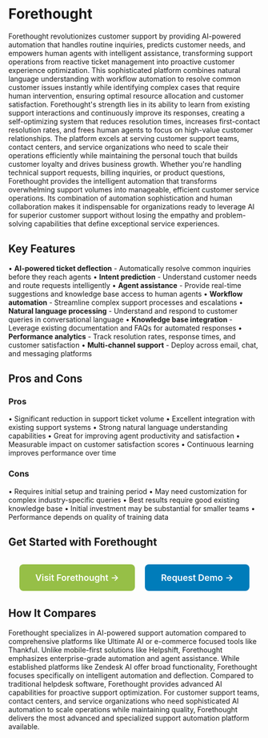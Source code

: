 # Forethought

Forethought revolutionizes customer support by providing AI-powered automation that handles routine inquiries, predicts customer needs, and empowers human agents with intelligent assistance, transforming support operations from reactive ticket management into proactive customer experience optimization. This sophisticated platform combines natural language understanding with workflow automation to resolve common customer issues instantly while identifying complex cases that require human intervention, ensuring optimal resource allocation and customer satisfaction. Forethought's strength lies in its ability to learn from existing support interactions and continuously improve its responses, creating a self-optimizing system that reduces resolution times, increases first-contact resolution rates, and frees human agents to focus on high-value customer relationships. The platform excels at serving customer support teams, contact centers, and service organizations who need to scale their operations efficiently while maintaining the personal touch that builds customer loyalty and drives business growth. Whether you're handling technical support requests, billing inquiries, or product questions, Forethought provides the intelligent automation that transforms overwhelming support volumes into manageable, efficient customer service operations. Its combination of automation sophistication and human collaboration makes it indispensable for organizations ready to leverage AI for superior customer support without losing the empathy and problem-solving capabilities that define exceptional service experiences.

## Key Features

• **AI-powered ticket deflection** - Automatically resolve common inquiries before they reach agents
• **Intent prediction** - Understand customer needs and route requests intelligently
• **Agent assistance** - Provide real-time suggestions and knowledge base access to human agents
• **Workflow automation** - Streamline complex support processes and escalations
• **Natural language processing** - Understand and respond to customer queries in conversational language
• **Knowledge base integration** - Leverage existing documentation and FAQs for automated responses
• **Performance analytics** - Track resolution rates, response times, and customer satisfaction
• **Multi-channel support** - Deploy across email, chat, and messaging platforms

## Pros and Cons

### Pros
• Significant reduction in support ticket volume
• Excellent integration with existing support systems
• Strong natural language understanding capabilities
• Great for improving agent productivity and satisfaction
• Measurable impact on customer satisfaction scores
• Continuous learning improves performance over time

### Cons
• Requires initial setup and training period
• May need customization for complex industry-specific queries
• Best results require good existing knowledge base
• Initial investment may be substantial for smaller teams
• Performance depends on quality of training data

## Get Started with Forethought

<div style="text-align: center; margin: 2rem 0;">
  <a href="https://forethought.ai" target="_blank" rel="noopener noreferrer" style="display: inline-block; background: #96BF47; color: white; padding: 1rem 2rem; text-decoration: none; border-radius: 8px; font-weight: 600; font-size: 1.1rem; margin-right: 1rem;">Visit Forethought →</a>
  <a href="https://forethought.ai/demo" target="_blank" rel="noopener noreferrer" style="display: inline-block; background: #007cba; color: white; padding: 1rem 2rem; text-decoration: none; border-radius: 8px; font-weight: 600; font-size: 1.1rem;">Request Demo →</a>
</div>

## How It Compares

Forethought specializes in AI-powered support automation compared to comprehensive platforms like Ultimate AI or e-commerce focused tools like Thankful. Unlike mobile-first solutions like Helpshift, Forethought emphasizes enterprise-grade automation and agent assistance. While established platforms like Zendesk AI offer broad functionality, Forethought focuses specifically on intelligent automation and deflection. Compared to traditional helpdesk software, Forethought provides advanced AI capabilities for proactive support optimization. For customer support teams, contact centers, and service organizations who need sophisticated AI automation to scale operations while maintaining quality, Forethought delivers the most advanced and specialized support automation platform available.
